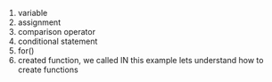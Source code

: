 1. variable
2. assignment
3. comparison operator
4. conditional statement
5. for()
6. created function, we called
IN this example lets understand how to create functions
